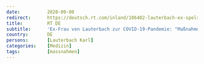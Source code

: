```yaml
---
date:          2020-09-08
redirect:      https://deutsch.rt.com/inland/106402-lauterbach-ex-spelsberg-zur-corona/
title:         RT DE
subtitle:      'Ex-Frau von Lauterbach zur COVID-19-Pandemie: "Maßnahmen können sofort beendet werden"'
country:       DE
persons:       [Lauterbach Karl]
categories:    [Medizin]
tags:          [massnahmen]
---
```

